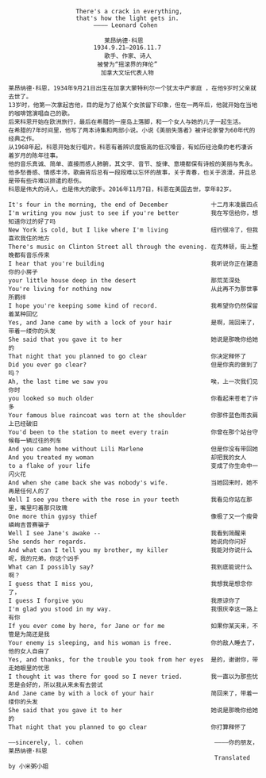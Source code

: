                        
                       
                       There's a crack in everything,
                       that's how the light gets in.
                            ———— Leonard Cohen
                              
                               莱昂纳德·科恩
                            1934.9.21—2016.11.7
                               歌手、作家、诗人
                             被誉为“摇滚界的拜伦”
                              加拿大文坛代表人物
                              
    莱昂纳德·科恩，1934年9月21日出生在加拿大蒙特利尔一个犹太中产家庭 ，在他9岁时父亲就去世了。
    13岁时，他第一次拿起吉他，目的是为了给某个女孩留下印象，但在一两年后，他就开始在当地的咖啡馆演唱自己的歌。
    后来科恩开始在欧洲旅行，最后在希腊的一座岛上落脚，和一个女人与她的儿子一起生活。
    在希腊的7年时间里，他写了两本诗集和两部小说。小说《美丽失落者》被评论家誉为60年代的经典之作。
    从1968年起，科恩开始发行唱片。科恩有着辨识度极高的低沉嗓音，有如历经沧桑的老朽凄诉着岁月的陈年往事。
    他的音乐真诚、简单、直接而感人肺腑，其文字、音节、旋律、意境都保有诗般的美丽与隽永。
    他多愁善感、情感丰沛，歌曲背后总有一段段难以忘怀的故事，关于青春，也关于浪漫，并且总是带有些许难以排遣的悲伤。
    科恩是伟大的诗人，也是伟大的歌手。2016年11月7日，科恩在美国去世，享年82岁。

    It's four in the morning, the end of December            十二月末凌晨四点
    I'm writing you now just to see if you're better         我在写信给你，想知道你过的好了吗
    New York is cold, but I like where I'm living            纽约很冷了，但我喜欢我住的地方
    There's music on Clinton Street all through the evening. 在克林顿，街上整晚都有音乐传来
    I hear that you're building                              我听说你正在建造你的小房子
    your little house deep in the desert                     那荒芜深处
    You're living for nothing now                            从此再不为那世事所羁绊
    I hope you're keeping some kind of record.               我希望你仍然保留着某种回忆
    Yes, and Jane came by with a lock of your hair           是啊，简回来了，带着一缕你的头发
    She said that you gave it to her                         她说是那晚你给她的
    That night that you planned to go clear                  你决定释怀了
    Did you ever go clear?                                   但是你真的做到了吗？
    Ah, the last time we saw you                             唉，上一次我们见你时
    you looked so much older                                 你看起来苍老了许多
    Your famous blue raincoat was torn at the shoulder       你那件蓝色雨衣肩上已经破旧
    You'd been to the station to meet every train            你曾在那个站台守候每一辆过往的列车
    And you came home without Lili Marlene                   但是你没有带回她
    And you treated my woman                                 却把我的女人
    to a flake of your life                                  变成了你生命中一闪火花
    And when she came back she was nobody's wife.            当她回来时，她不再是任何人的了
    Well I see you there with the rose in your teeth         我看见你站在那里，嘴里叼着那只玫瑰
    One more thin gypsy thief                                像极了又一个瘦骨嶙峋吉普赛骗子
    Well I see Jane's awake --                               我看到简醒来
    She sends her regards.                                   她说向你问好
    And what can I tell you my brother, my killer            我能对你说什么呢，我的兄弟，你这个凶手
    What can I possibly say?                                 我到底能说什么啊？
    I guess that I miss you,                                 我想我是想念你了，
    I guess I forgive you                                    我原谅你了
    I'm glad you stood in my way.                            我很庆幸这一路上有你
    If you ever come by here, for Jane or for me             如果你某天来，不管是为简还是我
    Your enemy is sleeping, and his woman is free.           你的敌人睡去了，他的女人自由了
    Yes, and thanks, for the trouble you took from her eyes  是的，谢谢你，带走她眼里的忧思
    I thought it was there for good so I never tried.        我一直以为那些忧思是会好的，所以我从来未有去尝试
    And Jane came by with a lock of your hair                简回来了，带着一缕你的头发
    She said that you gave it to her                         她说是那晚你给她的
    That night that you planned to go clear                  你打算释怀了

    ——sincerely, l. cohen                                     ————你的朋友，莱昂纳德·科恩
                                                              Translated by 小米粥小姐
